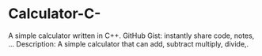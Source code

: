 # Calculator-C-
A simple calculator written in C++. GitHub Gist: instantly share code, notes, ... Description: A simple calculator that can add, subtract multiply, divide,.
